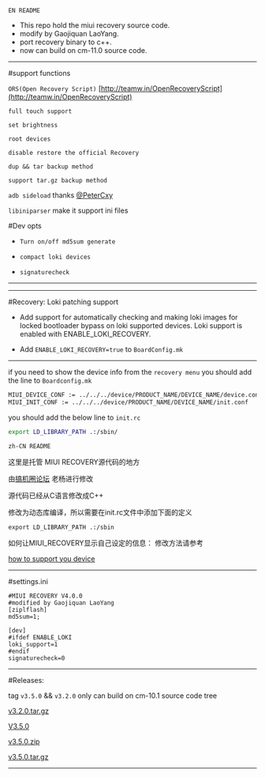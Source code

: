 `EN README`

- This repo hold the miui recovery source code.
- modify by Gaojiquan LaoYang.
- port recovery binary to c++.
- now can build on cm-11.0  source code.


-------------------------------------------------------------

#support functions

`ORS(Open Recovery Script)` [http://teamw.in/OpenRecoveryScript](http://teamw.in/OpenRecoveryScript)

`full touch support`

`set brightness`

`root devices`

`disable restore the official Recovery`

`dup && tar backup method`

`support tar.gz backup method`

`adb sideload` thanks [@PeterCxy](https://github.com/PeterCxy)

`libiniparser` make it support ini files

#Dev opts 

- `Turn on/off md5sum generate`

- `compact loki devices` 

- `signaturecheck` 

----------------------------------------------------------------


---------------------------------------------------------
#Recovery: Loki patching support 
- Add support for automatically checking and making loki images
for locked bootloader bypass on loki supported devices. Loki
support is enabled with ENABLE_LOKI_RECOVERY.

- Add `ENABLE_LOKI_RECOVERY=true` to `BoardConfig.mk` 

-------------------------------------------------------


if you need to show the device info from the `recovery menu`
you should add the line to `Boardconfig.mk`

```bash
MIUI_DEVICE_CONF := ../../../device/PRODUCT_NAME/DEVICE_NAME/device.conf
MIUI_INIT_CONF := ../../../device/PRODUCT_NAME/DEVICE_NAME/init.conf
```

you should add the below line to `init.rc`

```bash
export LD_LIBRARY_PATH .:/sbin/
```

`zh-CN README`

这里是托管 MIUI RECOVERY源代码的地方

由[搞机圈论坛](http://www.gaojiquan.com) 老杨进行修改

源代码已经从C语言修改成C++

修改为动态库编译，所以需要在init.rc文件中添加下面的定义

`export LD_LIBRARY_PATH .:/sbin`

如何让MIUI_RECOVERY显示自己设定的信息：
修改方法请参考

[how to support you device](/devices/README.md)

---------------------------------------------------------------------

#settings.ini

```
#MIUI RECOVERY V4.0.0
#modified by Gaojiquan LaoYang
[ziplflash]
md5sum=1;

[dev]
#ifdef ENABLE_LOKI
loki_support=1
#endif
signaturecheck=0
```




---------------------------------------------------------------------

#Releases:

tag `v3.5.0` && `v3.2.0` only can build on cm-10.1 source code tree 


<a href="https://github.com/sndnvaps/miui_recovery/archive/v3.2.0.tar.gz"> v3.2.0.tar.gz </a>

[V3.5.0](https://github.com/sndnvaps/miui_recovery/releases/tag/v3.5.0)


<a href="https://codeload.github.com/sndnvaps/miui_recovery/zip/v3.5.0"> v3.5.0.zip </a>

<a href="https://codeload.github.com/sndnvaps/miui_recovery/tar.gz/v3.5.0"> v3.5.0.tar.gz </a>

----------------------------------------------------------------------


